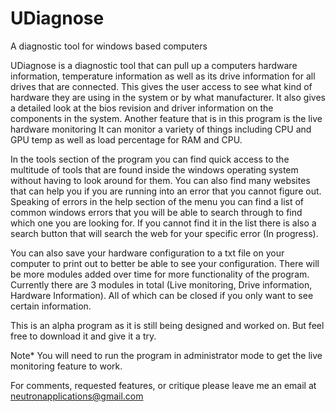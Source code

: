 # UDiagnose
A diagnostic tool for windows based computers

UDiagnose is a diagnostic tool that can pull up a computers hardware information, temperature information as well as its drive information for all drives that are connected. This gives the user access to see what kind of hardware they are using in the system or by what manufacturer. It also gives a detailed look at the bios revision and driver information on the components in the system. Another feature that is in this program is the live hardware monitoring It can monitor a variety of things including CPU and GPU temp as well as load percentage for RAM and CPU.

In the tools section of the program you can find quick access to the multitude of tools that are found inside the windows operating system without having to look around for them. You can also find many websites that can help you if you are running into an error that you cannot figure out. Speaking of errors in the help section of the menu you can find a list of common windows errors that you will be able to search through to find which one you are looking for. If you cannot find it in the list  there is also a search button that will search the web for your specific error (In progress).

You can also save your hardware configuration to a txt file on your computer to print out to better be able to see your configuration. There will be more modules added over time for more functionality of the program. Currently there are 3 modules in total (Live monitoring, Drive information, Hardware Information). All of which can be closed if you only want to see certain information.

This is an alpha program as it is still being designed and worked on. But feel free to download it and give it a try. 

Note* You will need to run the program in administrator mode to get the live monitoring feature to work.

For comments, requested features, or critique please leave me an email at neutronapplications@gmail.com
